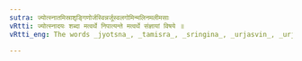 ```yaml
---
sutra: ज्योत्स्नातमिस्राशृङ्गिणोर्जस्विन्नर्जूस्वलगोमिन्मलिनमलीमसाः
vRtti: ज्योत्स्नादयः शब्दा मत्वर्थे निपात्यन्ते मत्वर्थे संज्ञायां विषये ॥
vRtti_eng: The words _jyotsna_, _tamisra_, _sringina_, _urjasvin_, _urjasvala_, _gomin_, _malina_, and _malimasa_ are irregularly formed, in the sense of _matup_ and are Names.

---
```

